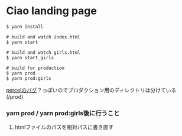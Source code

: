 # Ciao landing page

```
$ yarn install

# build and watch index.html
$ yarn start

# build and watch girls.html
$ yarn start_girls

# build for production
$ yarn prod
$ yarn prod:girls
```

[percelのバグ](https://github.com/parcel-bundler/parcel/issues/856)？っぽいのでプロダクション用のディレクトリは分けている(/prod)

### yarn prod / yarn prod:girls後に行うこと
1. htmlファイルのパスを相対パスに書き直す
